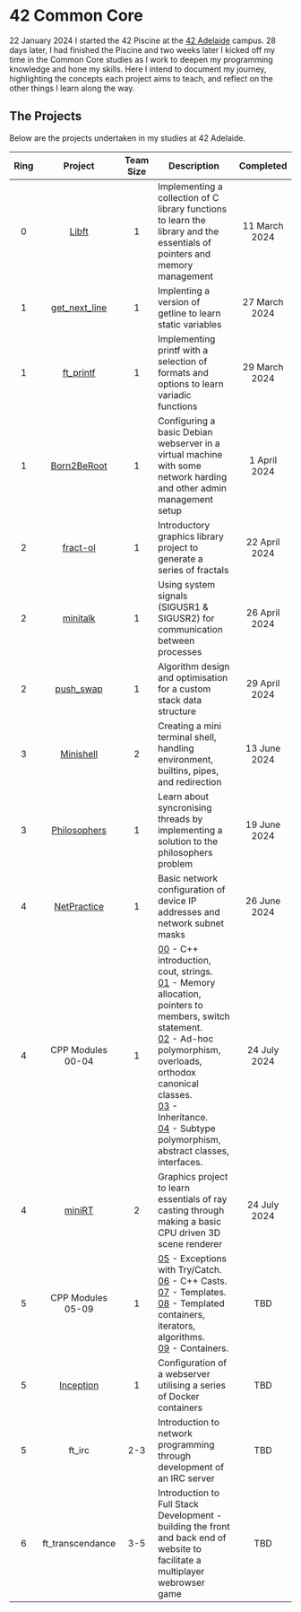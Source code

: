 # 42 Common Core
22 January 2024 I started the 42 Piscine at the [42 Adelaide](https://www.42adel.org.au/) campus. 28 days later, I had finished the Piscine and two weeks later I kicked off my time in the Common Core studies as I work to deepen my programming knowledge and hone my skills. Here I intend to document my journey, highlighting the concepts each project aims to teach, and reflect on the other things I learn along the way.

## The Projects
Below are the projects undertaken in my studies at 42 Adelaide.

| Ring | Project | Team Size | Description | Completed |
| :--: | :-----: | :-------: | ----------- | :-------: |
| 0 | [Libft](/projects/00-Libft.md) | 1 | Implementing a collection of C library functions to learn the library and the essentials of pointers and memory management | 11 March 2024|
| 1 | [get_next_line](/projects/01-get_next_line.md) | 1 | Implenting a version of getline to learn static variables | 27 March 2024|
| 1 | [ft_printf](/projects/01-ft_printf.md) | 1 | Implementing printf with a selection of formats and options to learn variadic functions | 29 March 2024 |
| 1 | [Born2BeRoot](/projects/01-Born2BeRoot.md) | 1 |Configuring a basic Debian webserver in a virtual machine with some network harding and other admin management setup | 1 April 2024 |
| 2 | [fract-ol](/projects/02-fractol.md) | 1 | Introductory graphics library project to generate a series of fractals | 22 April 2024 |
| 2 | [minitalk](/projects/02-minitalk.md) | 1 | Using system signals (SIGUSR1 & SIGUSR2) for communication between processes | 26 April 2024 |
| 2 | [push_swap](/projects/02-push_swap.md) | 1 | Algorithm design and optimisation for a custom stack data structure | 29 April 2024 |
| 3 | [Minishell](/projects/03-Minishell.md) | 2 | Creating a mini terminal shell, handling environment, builtins, pipes, and redirection | 13 June 2024 |
| 3 | [Philosophers](/projects/03-Philosophers.md) | 1 | Learn about syncronising threads by implementing a solution to the philosophers problem | 19 June 2024 |
| 4 | [NetPractice](/projects/04-NetPractice.md) | 1 | Basic network configuration of device IP addresses and network subnet masks | 26 June 2024 |
| 4 | CPP Modules <br> 00-04 | 1 | [00](/projects/CPP%20Modules/04-CPP_Module_00.md) - C++ introduction, cout, strings. <br> [01](/projects/CPP%20Modules/04-CPP_Module_01.md) - Memory allocation, pointers to members, switch statement. <br> [02](/projects/CPP%20Modules/04-CPP_Module_02.md) - Ad-hoc polymorphism, overloads, orthodox canonical classes. <br> [03](/projects/CPP%20Modules/04-CPP_Module_03.md) - Inheritance. <br>[04](/projects/CPP%20Modules/04-CPP_Module_04.md) - Subtype polymorphism, abstract classes, interfaces. | 24 July 2024 |
| 4 | [miniRT](/projects/04-miniRT.md) | 2 | Graphics project to learn essentials of ray casting through making a basic CPU driven 3D scene renderer | 24 July 2024 |
| 5 | CPP Modules <br> 05-09 | 1 | [05](/projects/CPP%20Modules/05-CPP_Module_05.md) - Exceptions with Try/Catch. <br> [06](/projects/CPP%20Modules/05-CPP_Module_06.md) - C++ Casts. <br> [07](/projects/CPP%20Modules/05-CPP_Module_07.md) - Templates. <br> [08](/projects/CPP%20Modules/05-CPP_Module_08.md) - Templated containers, iterators, algorithms. <br> [09](/projects/CPP%20Modules/05-CPP_Module_09.md) - Containers.  | TBD |
| 5 | [Inception](/projects/05-Inception.md) | 1 | Configuration of a webserver utilising a series of Docker containers | TBD |
| 5 | ft_irc | 2-3 | Introduction to network programming through development of an IRC server | TBD |
| 6 | ft_transcendance | 3-5 | Introduction to Full Stack Development - building the front and back end of website to facilitate a multiplayer webrowser game | TBD |
